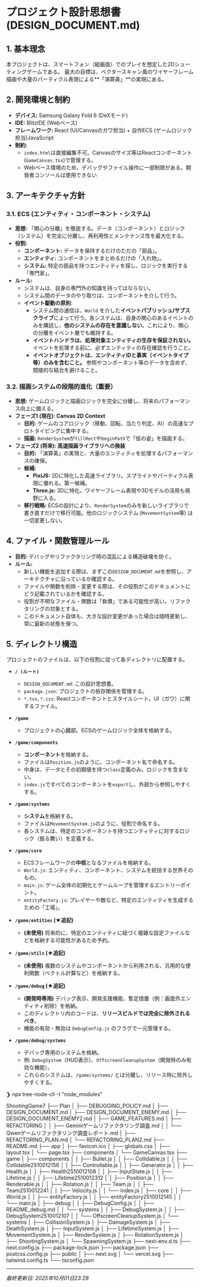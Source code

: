 # プロジェクト設計思想書 (DESIGN_DOCUMENT.md)
## 1. 基本理念

本プロジェクトは、スマートフォン（縦画面）でのプレイを想定した2Dシューティングゲームである。
最大の目標は、ベクタースキャン風のワイヤーフレーム描画や大量のパーティクル表現による**「演算美」**の実現にある。

## 2. 開発環境と制約

- **デバイス:** Samsung Galaxy Fold 6 (DeXモード)
- **IDE:** BlitzIDE (Webベース)
- **フレームワーク:** React (UI/Canvasのガワ担当) + 自作ECS (ゲームロジック担当)JavaScript
- **制約:**
    - `index.html`は直接編集不可。Canvasのサイズ等はReactコンポーネント(`GameCanvas.tsx`)で管理する。
    - Webベース環境のため、デバッグやファイル操作に一部制限がある。開発者コンソールは使用できない

## 3. アーキテクチャ方針

### 3.1. ECS (エンティティ・コンポーネント・システム)

- **思想:** 「関心の分離」を徹底する。データ（コンポーネント）とロジック（システム）を完全に分離し、再利用性とメンテナンス性を最大化する。
- **役割:**
    - **コンポーネント:** データを保持するだけのただの「部品」。
    - **エンティティ:** コンポーネントをまとめるだけの「入れ物」。
    - **システム:** 特定の部品を持つエンティティを探し、ロジックを実行する「専門家」。
- **ルール:**
    - システムは、自身の専門外の知識を持ってはならない。
    - システム間のデータのやり取りは、コンポーネントを介して行う。
    - **イベント駆動の原則**:
        - システム間の通信は、`World` を介した**イベントパブリッシュ/サブスクライブ**によって行う。各システムは、自身の関心のあるイベントのみを購読し、**他のシステムの存在を意識しない**。これにより、関心の分離をイベント層でも維持する。
        - **イベントハンドラは、処理対象エンティティの生存を保証されない。** イベントを処理する前に、必ずエンティティの存在確認を行うこと。
        - **イベントオブジェクトは、エンティティIDと事実（イベントタイプ等）のみを含むこと。** 参照やコンポーネント等のデータを含めず、間接的な結合を避けること。



### 3.2. 描画システムの段階的進化（重要）

- **思想:** ゲームロジックと描画ロジックを完全に分離し、将来のパフォーマンス向上に備える。
- **フェーズ1 (現在): Canvas 2D Context**
    - **目的:** ゲームのコアロジック（移動、回転、当たり判定、AI）の高速なプロトタイピングに集中する。
    - **描画:** `RenderSystem`が`fillRect`や`beginPath`で「仮の姿」を描画する。
- **フェーズ2 (将来): 高速描画ライブラリへの換装**
    - **目的:** 「演算美」の実現と、大量のエンティティを処理するパフォーマンスの確保。
    - **候補:**
        - **PixiJS:** 2Dに特化した高速ライブラリ。スプライトやパーティクル表現に優れる。第一候補。
        - **Three.js:** 3Dに特化。ワイヤーフレーム表現や3Dモデルの活用も視野に入る。
    - **移行戦略:** ECSの設計により、`RenderSystem`のみを新しいライブラリで書き直すだけで移行可能。他のロジックシステム (`MovementSystem`等) は一切変更しない。

## 4. ファイル・関数管理ルール

- **目的:** デバッグやリファクタリング時の混乱による構造破壊を防ぐ。
- **ルール:**
    - 新しい機能を追加する際は、まずこの`DESIGN_DOCUMENT.md`を参照し、アーキテクチャに沿っているか確認する。
    - ファイルや関数を削除・変更する際は、その役割がこのドキュメントにどう記載されているかを確認する。
    - 役割が不明なファイル・関数は「負債」である可能性が高い。リファクタリングの対象とする。
    - このドキュメント自体も、大きな設計変更があった場合は随時更新し、常に最新の状態を保つ。

## 5. ディレクトリ構造

プロジェクトのファイルは、以下の役割に従って各ディレクトリに配置する。

- **`/ (ルート)`**
    - `DESIGN_DOCUMENT.md`: この設計思想書。
    - `package.json`: プロジェクトの依存関係を管理する。
    - `*.tsx`, `*.css`: Reactコンポーネントとスタイルシート。UI（ガワ）に関するファイル。

- **`/game`**
    - プロジェクトの心臓部。ECSのゲームロジック全体を格納する。

- **`/game/components`**
    - **コンポーネント**を格納する。
    - ファイルは`Position.js`のように、コンポーネント名で命名する。
    - 中身は、データとその初期値を持つ`class`定義のみ。ロジックを含まない。
    - `index.js`ですべてのコンポーネントを`export`し、外部から参照しやすくする。

- **`/game/systems`**
    - **システム**を格納する。
    - ファイルは`MovementSystem.js`のように、役割で命名する。
    - 各システムは、特定のコンポーネントを持つエンティティに対するロジック（振る舞い）を定義する。

- **`/game/core`**
    - ECSフレームワークの**中核**となるファイルを格納する。
    - `World.js`: エンティティ、コンポーネント、システムを統括する世界そのもの。
    - `main.js`: ゲーム全体の初期化とゲームループを管理するエントリーポイント。
    - `entityFactory.js`: プレイヤーや敵など、特定のエンティティを生成するための「工場」。

- **`/game/entities` (★追記)**
    - **(未使用)** 将来的に、特定のエンティティに紐づく複雑な設定ファイルなどを格納する可能性があるため予約。

- **`/game/utils` (★追記)**
    - **(未使用)** 複数のシステムやコンポーネントから利用される、汎用的な便利関数（ベクトル計算など）を格納する。

- **`/game/debug` (★追記)**
    - **(開発時専用)** デバッグ表示、開発支援機能、暫定措置（例：画面外エンティティ削除）を格納。
    - このディレクトリ内のコードは、**リリースビルドでは完全に除外されるべき**。
    - 機能の有効・無効は `DebugConfig.js` のフラグで一元管理する。
    
- **`/game/debug/systems`**
    - デバッグ専用のシステムを格納。
    - 例: `DebugSystem`（HUD表示）、`OffscreenCleanupSystem`（開発時のみ有効な機能）。
    - これらのシステムは、`/game/systems/` とは分離し、リリース時に除外しやすくする。

❯ npx tree-node-cli -I "node_modules"

ShootingGame7
├── Plan
│   ├── DEBUGGING_POLICY.md
│   ├── DESIGN_DOCUMENT.md
│   ├── DESIGN_DOCUMENT_ENEMY.md
│   ├── DESIGN_DOCUMENT_ENEMY2.md
│   ├── GAME_FEATURES.md
│   ├── REFACTORING
│   │   ├── Geminiゲームリファクタリング調査.md
│   │   └── Qwenゲームリファクタリング調査レポート.md
│   ├── REFACTORING_PLAN.md
│   └── REFACTORING_PLAN2.md
├── README.md
├── app
│   ├── favicon.ico
│   ├── globals.css
│   ├── layout.tsx
│   └── page.tsx
├── components
│   └── GameCanvas.tsx
├── game
│   ├── components
│   │   ├── Bullet.js
│   │   ├── Collidable.js
│   │   ├── Collidable2510012156
│   │   ├── Controllable.js
│   │   ├── Generator.js
│   │   ├── Health.js
│   │   ├── Health2510012108
│   │   ├── InputState.js
│   │   ├── Lifetime.js
│   │   ├── Lifetime2510012312
│   │   ├── Position.js
│   │   ├── Renderable.js
│   │   ├── Rotation.js
│   │   ├── Team.js
│   │   ├── Team2510012241
│   │   ├── Velocity.js
│   │   └── index.js
│   ├── core
│   │   ├── World.js
│   │   ├── entityFactory.js
│   │   ├── entityFactory2510012145
│   │   └── main.js
│   ├── debug
│   │   ├── DebugConfig.js
│   │   ├── README_debug.md
│   │   └── systems
│   │       ├── DebugSystem.js
│   │       ├── DebugSystem2510012107
│   │       └── OffscreenCleanupSystem.js
│   └── systems
│       ├── CollisionSystem.js
│       ├── DamageSystem.js
│       ├── DeathSystem.js
│       ├── InputSystem.js
│       ├── LifetimeSystem.js
│       ├── MovementSystem.js
│       ├── RenderSystem.js
│       ├── RotationSystem.js
│       ├── ShootingSystem.js
│       └── SpawningSystem.js
├── next-env.d.ts
├── next.config.js
├── package-lock.json
├── package.json
├── postcss.config.js
├── public
│   ├── next.svg
│   └── vercel.svg
├── tailwind.config.ts
└── tsconfig.json

---
*最終更新日: 2025年10月01日23:28*
